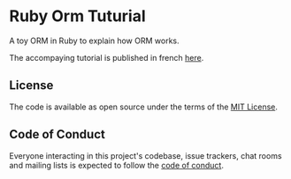 # Ruby Orm Tuturial

A toy ORM in Ruby to explain how ORM works.

The accompaying tutorial is published in french [here](https://archiloque.net/blog/ecrire-un-orm-en-ruby-1/).

## License

The code is available as open source under the terms of the [MIT License](https://opensource.org/licenses/MIT).

## Code of Conduct

Everyone interacting in this project's codebase, issue trackers, chat rooms and mailing lists is expected to follow the [code of conduct](https://github.com/archiloque/orm-ruby/blob/master/CODE_OF_CONDUCT.md).
